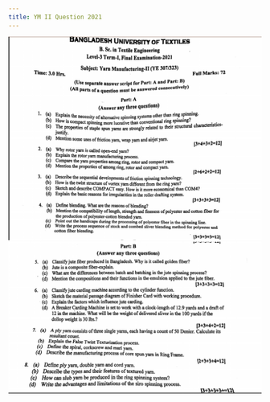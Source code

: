 ```yaml
---
title: YM II Question 2021
---
```


![](./img/2023-07-03-15-12-01.png)
![](./img/2023-07-03-15-12-17.png)
